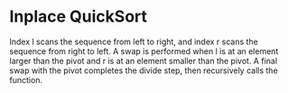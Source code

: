 Inplace QuickSort
=================

Index l scans the sequence from left to right, and index r scans the sequence from right to left.
A swap is performed when l is at an element larger than the pivot and r is at an element smaller than the pivot.
A final swap with the pivot completes the divide step, then recursively calls the function.
